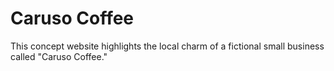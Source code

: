 # Caruso Coffee

This concept website highlights the local charm of a fictional small business called "Caruso Coffee."